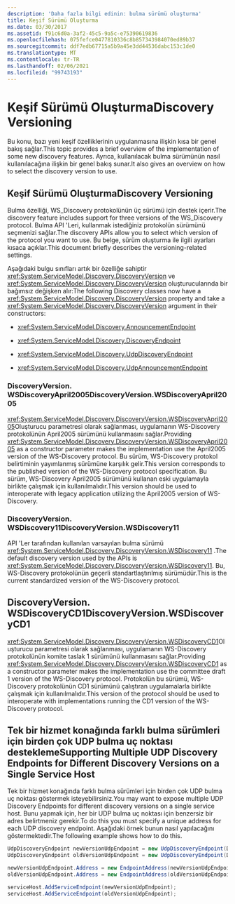 ```yaml
---
description: 'Daha fazla bilgi edinin: bulma sürümü oluşturma'
title: Keşif Sürümü Oluşturma
ms.date: 03/30/2017
ms.assetid: f91c6d0a-3af2-45c5-9a5c-e75390619836
ms.openlocfilehash: 075fefce0477810336c8b857343984070ed89b37
ms.sourcegitcommit: ddf7edb67715a5b9a45e3dd44536dabc153c1de0
ms.translationtype: MT
ms.contentlocale: tr-TR
ms.lasthandoff: 02/06/2021
ms.locfileid: "99743193"
---
```

# <a name="discovery-versioning"></a><span data-ttu-id="2555a-103">Keşif Sürümü Oluşturma</span><span class="sxs-lookup"><span data-stu-id="2555a-103">Discovery Versioning</span></span>

<span data-ttu-id="2555a-104">Bu konu, bazı yeni keşif özelliklerinin uygulanmasına ilişkin kısa bir genel bakış sağlar.</span><span class="sxs-lookup"><span data-stu-id="2555a-104">This topic provides a brief overview of the implementation of some new discovery features.</span></span> <span data-ttu-id="2555a-105">Ayrıca, kullanılacak bulma sürümünün nasıl kullanılacağına ilişkin bir genel bakış sunar.</span><span class="sxs-lookup"><span data-stu-id="2555a-105">It also gives an overview on how to select the discovery version to use.</span></span>

## <a name="discovery-versioning"></a><span data-ttu-id="2555a-106">Keşif Sürümü Oluşturma</span><span class="sxs-lookup"><span data-stu-id="2555a-106">Discovery Versioning</span></span>

<span data-ttu-id="2555a-107">Bulma özelliği, WS_Discovery protokolünün üç sürümü için destek içerir.</span><span class="sxs-lookup"><span data-stu-id="2555a-107">The discovery feature includes support for three versions of the WS_Discovery protocol.</span></span> <span data-ttu-id="2555a-108">Bulma API 'Leri, kullanmak istediğiniz protokolün sürümünü seçmenizi sağlar.</span><span class="sxs-lookup"><span data-stu-id="2555a-108">The discovery APIs allow you to select which version of the protocol you want to use.</span></span> <span data-ttu-id="2555a-109">Bu belge, sürüm oluşturma ile ilgili ayarları kısaca açıklar.</span><span class="sxs-lookup"><span data-stu-id="2555a-109">This document briefly describes the versioning-related settings.</span></span>

<span data-ttu-id="2555a-110">Aşağıdaki bulgu sınıfları artık bir özelliğe sahiptir <xref:System.ServiceModel.Discovery.DiscoveryVersion> ve <xref:System.ServiceModel.Discovery.DiscoveryVersion> oluşturucularında bir bağımsız değişken alır:</span><span class="sxs-lookup"><span data-stu-id="2555a-110">The following Discovery classes now have a <xref:System.ServiceModel.Discovery.DiscoveryVersion> property and take a <xref:System.ServiceModel.Discovery.DiscoveryVersion> argument in their constructors:</span></span>

- <xref:System.ServiceModel.Discovery.AnnouncementEndpoint>

- <xref:System.ServiceModel.Discovery.DiscoveryEndpoint>

- <xref:System.ServiceModel.Discovery.UdpDiscoveryEndpoint>

- <xref:System.ServiceModel.Discovery.UdpAnnouncementEndpoint>

### <a name="discoveryversionwsdiscoveryapril2005"></a><span data-ttu-id="2555a-111">DiscoveryVersion. WSDiscoveryApril2005</span><span class="sxs-lookup"><span data-stu-id="2555a-111">DiscoveryVersion.WSDiscoveryApril2005</span></span>

<span data-ttu-id="2555a-112"><xref:System.ServiceModel.Discovery.DiscoveryVersion.WSDiscoveryApril2005>Oluşturucu parametresi olarak sağlanması, uygulamanın WS-Discovery protokolünün April2005 sürümünü kullanmasını sağlar.</span><span class="sxs-lookup"><span data-stu-id="2555a-112">Providing <xref:System.ServiceModel.Discovery.DiscoveryVersion.WSDiscoveryApril2005> as a constructor parameter makes the implementation use the April2005 version of the WS-Discovery protocol.</span></span> <span data-ttu-id="2555a-113">Bu sürüm, WS-Discovery protokol belirtiminin yayımlanmış sürümüne karşılık gelir.</span><span class="sxs-lookup"><span data-stu-id="2555a-113">This version corresponds to the published version of the WS-Discovery protocol specification.</span></span> <span data-ttu-id="2555a-114">Bu sürüm, WS-Discovery April2005 sürümünü kullanan eski uygulamayla birlikte çalışmak için kullanılmalıdır.</span><span class="sxs-lookup"><span data-stu-id="2555a-114">This version should be used to interoperate with legacy application utilizing the April2005 version of WS-Discovery.</span></span>

### <a name="discoveryversionwsdiscovery11"></a><span data-ttu-id="2555a-115">DiscoveryVersion. WSDiscovery11</span><span class="sxs-lookup"><span data-stu-id="2555a-115">DiscoveryVersion.WSDiscovery11</span></span>

<span data-ttu-id="2555a-116">API 'Ler tarafından kullanılan varsayılan bulma sürümü <xref:System.ServiceModel.Discovery.DiscoveryVersion.WSDiscovery11> .</span><span class="sxs-lookup"><span data-stu-id="2555a-116">The default discovery version used by the APIs is <xref:System.ServiceModel.Discovery.DiscoveryVersion.WSDiscovery11>.</span></span> <span data-ttu-id="2555a-117">Bu, WS-Discovery protokolünün geçerli standartlaştırılmış sürümüdür.</span><span class="sxs-lookup"><span data-stu-id="2555a-117">This is the current standardized version of the WS-Discovery protocol.</span></span>

## <a name="discoveryversionwsdiscoverycd1"></a><span data-ttu-id="2555a-118">DiscoveryVersion. WSDiscoveryCD1</span><span class="sxs-lookup"><span data-stu-id="2555a-118">DiscoveryVersion.WSDiscoveryCD1</span></span>

<span data-ttu-id="2555a-119"><xref:System.ServiceModel.Discovery.DiscoveryVersion.WSDiscoveryCD1>Oluşturucu parametresi olarak sağlanması, uygulamanın WS-Discovery protokolünün komite taslak 1 sürümünü kullanmasını sağlar.</span><span class="sxs-lookup"><span data-stu-id="2555a-119">Providing <xref:System.ServiceModel.Discovery.DiscoveryVersion.WSDiscoveryCD1> as a constructor parameter makes the implementation use the committee draft 1 version of the WS-Discovery protocol.</span></span> <span data-ttu-id="2555a-120">Protokolün bu sürümü, WS-Discovery protokolünün CD1 sürümünü çalıştıran uygulamalarla birlikte çalışmak için kullanılmalıdır.</span><span class="sxs-lookup"><span data-stu-id="2555a-120">This version of the protocol should be used to interoperate with implementations running the CD1 version of the WS-Discovery protocol.</span></span>

## <a name="supporting-multiple-udp-discovery-endpoints-for-different-discovery-versions-on-a-single-service-host"></a><span data-ttu-id="2555a-121">Tek bir hizmet konağında farklı bulma sürümleri için birden çok UDP bulma uç noktası destekleme</span><span class="sxs-lookup"><span data-stu-id="2555a-121">Supporting Multiple UDP Discovery Endpoints for Different Discovery Versions on a Single Service Host</span></span>

<span data-ttu-id="2555a-122">Tek bir hizmet konağında farklı bulma sürümleri için birden çok UDP bulma uç noktası göstermek isteyebilirsiniz.</span><span class="sxs-lookup"><span data-stu-id="2555a-122">You may want to expose multiple UDP Discovery Endpoints for different discovery versions on a single service host.</span></span> <span data-ttu-id="2555a-123">Bunu yapmak için, her bir UDP bulma uç noktası için benzersiz bir adres belirtmeniz gerekir.</span><span class="sxs-lookup"><span data-stu-id="2555a-123">To do this you must specify a unique address for each UDP discovery endpoint.</span></span> <span data-ttu-id="2555a-124">Aşağıdaki örnek bunun nasıl yapılacağını göstermektedir.</span><span class="sxs-lookup"><span data-stu-id="2555a-124">The following example shows how to do this.</span></span>

```csharp
UdpDiscoveryEndpoint newVersionUdpEndpoint = new UdpDiscoveryEndpoint(DiscoveryVersion.WSDiscovery11);
UdpDiscoveryEndpoint oldVersionUdpEndpoint = new UdpDiscoveryEndpoint(DiscoveryVersion.WSDiscoveryApril2005);

newVersionUdpEndpoint.Address = new EndpointAddress(newVersionUdpEndpoint.Address.Uri.ToString() + "/version11");
oldVersionUdpEndpoint.Address = new EndpointAddress(oldVersionUdpEndpoint.Address.Uri.ToString() + "/versionApril2005");

serviceHost.AddServiceEndpoint(newVersionUdpEndpoint);
serviceHost.AddServiceEndpoint(oldVersionUdpEndpoint);
```
